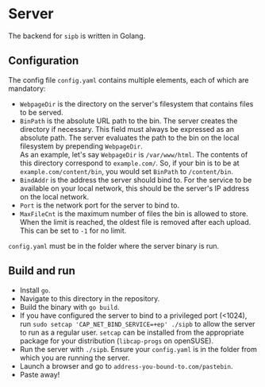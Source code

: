 # Server

The backend for `sipb` is written in Golang.

## Configuration

The config file `config.yaml` contains multiple elements, each of which are mandatory:

- `WebpageDir` is the directory on the server's filesystem that contains files to be served.
- `BinPath` is the absolute URL path to the bin. The server creates the directory if necessary. This field must always be expressed as an absolute path.
The server evaluates the path to the bin on the local filesystem by prepending `WebpageDir`. \
As an example, let's say `WebpageDir` is `/var/www/html`. The contents of this directory correspond to `example.com/`.
So, if your bin is to be at `example.com/content/bin`, you would set `BinPath` to `/content/bin`.
- `BindAddr` is the address the server should bind to. For the service to be available on your local network, this should be the server's IP address on the local network.
- `Port` is the network port for the server to bind to.
- `MaxFileCnt` is the maximum number of files the bin is allowed to store. When the limit is reached, the oldest file is removed after each upload. This can be set to `-1` for no limit.

`config.yaml` must be in the folder where the server binary is run.

## Build and run

- Install `go`.
- Navigate to this directory in the repository.
- Build the binary with `go build`.
- If you have configured the server to bind to a privileged port (<1024), run `sudo setcap 'CAP_NET_BIND_SERVICE=+ep' ./sipb` to allow the server to run as a regular user. `setcap` can be installed from the appropriate package for your distribution (`libcap-progs` on openSUSE).
- Run the server with `./sipb`. Ensure your `config.yaml` is in the folder from which you are running the server.
- Launch a browser and go to `address-you-bound-to.com/pastebin`.
- Paste away!
